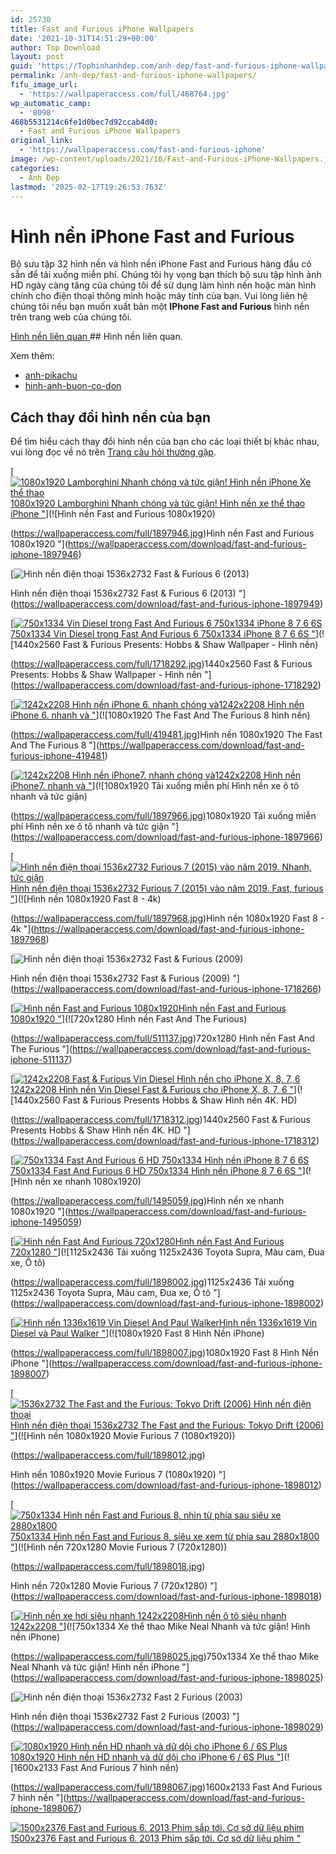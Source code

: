 ```yaml
---
id: 25730
title: Fast and Furious iPhone Wallpapers
date: '2021-10-31T14:51:29+00:00'
author: Top Download
layout: post
guid: 'https://Tophinhanhdep.com/anh-dep/fast-and-furious-iphone-wallpapers/'
permalink: /anh-dep/fast-and-furious-iphone-wallpapers/
fifu_image_url:
  - 'https://wallpaperaccess.com/full/468764.jpg'
wp_automatic_camp:
  - '8098'
468b5531214c6fe1d0bec7d92ccab4d0:
  - Fast and Furious iPhone Wallpapers
original_link:
  - 'https://wallpaperaccess.com/fast-and-furious-iphone'
image: /wp-content/uploads/2021/10/Fast-and-Furious-iPhone-Wallpapers.jpg
categories:
  - Ảnh Đẹp
lastmod: '2025-02-17T19:26:53.763Z'
---
```

# Hình nền iPhone Fast and Furious

Bộ sưu tập 32 hình nền và hình nền iPhone Fast and Furious hàng đầu có sẵn để tải xuống miễn phí. Chúng tôi hy vọng bạn thích bộ sưu tập hình ảnh HD ngày càng tăng của chúng tôi để sử dụng làm hình nền hoặc màn hình chính cho điện thoại thông minh hoặc máy tính của bạn. Vui lòng liên hệ chúng tôi nếu bạn muốn xuất bản một **IPhone Fast and Furious** hình nền trên trang web của chúng tôi.

[Hình nền liên quan ](#related) ## Hình nền liên quan.

   
 Xem thêm:

   
- [anh-pikachu](https://tophinhanhdep.com/anh-anime/anh-pikachu/)
- [hinh-anh-buon-co-don](https://tophinhanhdep.com/hinh-anh-buon/hinh-anh-buon-co-don/)

## Cách thay đổi hình nền của bạn

Để tìm hiểu cách thay đổi hình nền của bạn cho các loại thiết bị khác nhau, vui lòng đọc về nó trên [Trang câu hỏi thường gặp](https://tophinhanhdep.com/faq/).

  
[[![1080x1920 Lamborghini Nhanh chóng và tức giận!  Hình nền iPhone Xe thể thao](https://wallpaperaccess.com/full/468764.jpg)1080x1920 Lamborghini Nhanh chóng và tức giận! Hình nền xe thể thao iPhone "](https://wallpaperaccess.com/download/fast-and-furious-iphone-468764)](![Hình nền Fast and Furious 1080x1920)

(https://wallpaperaccess.com/full/1897946.jpg)Hình nền Fast and Furious 1080x1920 "](https://wallpaperaccess.com/download/fast-and-furious-iphone-1897946)

[![Hình nền điện thoại 1536x2732 Fast & Furious 6 (2013)](https://wallpaperaccess.com/full/1897949.jpg)

Hình nền điện thoại 1536x2732 Fast &amp; Furious 6 (2013) "](https://wallpaperaccess.com/download/fast-and-furious-iphone-1897949)

[[![750x1334 Vin Diesel trong Fast And Furious 6 750x1334 iPhone 8 7 6 6S](https://wallpaperaccess.com/full/1897956.jpg)750x1334 Vin Diesel trong Fast And Furious 6 750x1334 iPhone 8 7 6 6S "](https://wallpaperaccess.com/download/fast-and-furious-iphone-1897956)](![1440x2560 Fast & Furious Presents: Hobbs & Shaw Wallpaper - Hình nền)

(https://wallpaperaccess.com/full/1718292.jpg)1440x2560 Fast &amp; Furious Presents: Hobbs &amp; Shaw Wallpaper - Hình nền "](https://wallpaperaccess.com/download/fast-and-furious-iphone-1718292)

[[![1242x2208 Hình nền iPhone 6.  nhanh chóng và](https://wallpaperaccess.com/full/1897963.jpg)1242x2208 Hình nền iPhone 6. nhanh và "](https://wallpaperaccess.com/download/fast-and-furious-iphone-1897963)](![1080x1920 The Fast And The Furious 8 hình nền)

(https://wallpaperaccess.com/full/419481.jpg)Hình nền 1080x1920 The Fast And The Furious 8 "](https://wallpaperaccess.com/download/fast-and-furious-iphone-419481)

[[![1242x2208 Hình nền iPhone7.  nhanh chóng và](https://wallpaperaccess.com/full/1897965.jpg)1242x2208 Hình nền iPhone7. nhanh và "](https://wallpaperaccess.com/download/fast-and-furious-iphone-1897965)](![1080x1920 Tải xuống miễn phí Hình nền xe ô tô nhanh và tức giận)

(https://wallpaperaccess.com/full/1897966.jpg)1080x1920 Tải xuống miễn phí Hình nền xe ô tô nhanh và tức giận "](https://wallpaperaccess.com/download/fast-and-furious-iphone-1897966)

[[![Hình nền điện thoại 1536x2732 Furious 7 (2015) vào năm 2019. Nhanh, tức giận](https://wallpaperaccess.com/full/1730921.jpg)Hình nền điện thoại 1536x2732 Furious 7 (2015) vào năm 2019. Fast, furious "](https://wallpaperaccess.com/download/fast-and-furious-iphone-1730921)](![Hình nền 1080x1920 Fast 8 - 4k)

(https://wallpaperaccess.com/full/1897968.jpg)Hình nền 1080x1920 Fast 8 - 4k "](https://wallpaperaccess.com/download/fast-and-furious-iphone-1897968)

[![Hình nền điện thoại 1536x2732 Fast & Furious (2009)](https://wallpaperaccess.com/full/1718266.jpg)

Hình nền điện thoại 1536x2732 Fast &amp; Furious (2009) "](https://wallpaperaccess.com/download/fast-and-furious-iphone-1718266)

[[![Hình nền Fast and Furious 1080x1920](https://wallpaperaccess.com/full/1897971.jpg)Hình nền Fast and Furious 1080x1920 "](https://wallpaperaccess.com/download/fast-and-furious-iphone-1897971)](![720x1280 Hình nền Fast And The Furious)

(https://wallpaperaccess.com/full/511137.jpg)720x1280 Hình nền Fast And The Furious "](https://wallpaperaccess.com/download/fast-and-furious-iphone-511137)

[[![1242x2208 Fast & Furious Vin Diesel Hình nền cho iPhone X, 8, 7, 6](https://wallpaperaccess.com/full/419571.jpg)1242x2208 Hình nền Vin Diesel Fast &amp; Furious cho iPhone X, 8, 7, 6 "](https://wallpaperaccess.com/download/fast-and-furious-iphone-419571)](![1440x2560 Fast & Furious Presents Hobbs & Shaw Hình nền 4K.  HD)

(https://wallpaperaccess.com/full/1718312.jpg)1440x2560 Fast &amp; Furious Presents Hobbs &amp; Shaw Hình nền 4K. HD "](https://wallpaperaccess.com/download/fast-and-furious-iphone-1718312)

[[![750x1334 Fast And Furious 6 HD 750x1334 Hình nền iPhone 8 7 6 6S](https://wallpaperaccess.com/full/1897989.jpg)750x1334 Fast And Furious 6 HD 750x1334 Hình nền iPhone 8 7 6 6S "](https://wallpaperaccess.com/download/fast-and-furious-iphone-1897989)](![Hình nền xe nhanh 1080x1920)

(https://wallpaperaccess.com/full/1495059.jpg)Hình nền xe nhanh 1080x1920 "](https://wallpaperaccess.com/download/fast-and-furious-iphone-1495059)

[[![Hình nền Fast And Furious 720x1280](https://wallpaperaccess.com/full/198654.jpg)Hình nền Fast And Furious 720x1280 "](https://wallpaperaccess.com/download/fast-and-furious-iphone-198654)](![1125x2436 Tải xuống 1125x2436 Toyota Supra, Màu cam, Đua xe, Ô tô)

(https://wallpaperaccess.com/full/1898002.jpg)1125x2436 Tải xuống 1125x2436 Toyota Supra, Màu cam, Đua xe, Ô tô "](https://wallpaperaccess.com/download/fast-and-furious-iphone-1898002)

[[![Hình nền 1336x1619 Vin Diesel And Paul Walker](https://wallpaperaccess.com/full/1898006.jpg)Hình nền 1336x1619 Vin Diesel và Paul Walker "](https://wallpaperaccess.com/download/fast-and-furious-iphone-1898006)](![1080x1920 Fast 8 Hình Nền iPhone)

(https://wallpaperaccess.com/full/1898007.jpg)1080x1920 Fast 8 Hình Nền iPhone "](https://wallpaperaccess.com/download/fast-and-furious-iphone-1898007)

[[![1536x2732 The Fast and the Furious: Tokyo Drift (2006) Hình nền điện thoại](https://wallpaperaccess.com/full/38726.jpg)Hình nền điện thoại 1536x2732 The Fast and the Furious: Tokyo Drift (2006) "](https://wallpaperaccess.com/download/fast-and-furious-iphone-38726)](![Hình nền 1080x1920 Movie Furious 7 (1080x1920))

(https://wallpaperaccess.com/full/1898012.jpg)

Hình nền 1080x1920 Movie Furious 7 (1080x1920) "](https://wallpaperaccess.com/download/fast-and-furious-iphone-1898012)

[[![750x1334 Hình nền Fast and Furious 8, nhìn từ phía sau siêu xe 2880x1800](https://wallpaperaccess.com/full/1898015.jpg)750x1334 Hình nền Fast and Furious 8, siêu xe xem từ phía sau 2880x1800 "](https://wallpaperaccess.com/download/fast-and-furious-iphone-1898015)](![Hình nền 720x1280 Movie Furious 7 (720x1280))

(https://wallpaperaccess.com/full/1898018.jpg)

Hình nền 720x1280 Movie Furious 7 (720x1280) "](https://wallpaperaccess.com/download/fast-and-furious-iphone-1898018)

[[![Hình nền xe hơi siêu nhanh 1242x2208](https://wallpaperaccess.com/full/1898019.jpg)Hình nền ô tô siêu nhanh 1242x2208 "](https://wallpaperaccess.com/download/fast-and-furious-iphone-1898019)](![750x1334 Xe thể thao Mike Neal Nhanh và tức giận!  Hình nền iPhone)

(https://wallpaperaccess.com/full/1898025.jpg)750x1334 Xe thể thao Mike Neal Nhanh và tức giận! Hình nền iPhone "](https://wallpaperaccess.com/download/fast-and-furious-iphone-1898025)

[![Hình nền điện thoại 1536x2732 Fast 2 Furious (2003)](https://wallpaperaccess.com/full/1898029.jpg)

Hình nền điện thoại 1536x2732 Fast 2 Furious (2003) "](https://wallpaperaccess.com/download/fast-and-furious-iphone-1898029)

[[![1080x1920 Hình nền HD nhanh và dữ dội cho iPhone 6 / 6S Plus](https://wallpaperaccess.com/full/1898033.jpg)1080x1920 Hình nền HD nhanh và dữ dội cho iPhone 6 / 6S Plus "](https://wallpaperaccess.com/download/fast-and-furious-iphone-1898033)](![1600x2133 Fast And Furious 7 hình nền)

(https://wallpaperaccess.com/full/1898067.jpg)1600x2133 Fast And Furious 7 hình nền "](https://wallpaperaccess.com/download/fast-and-furious-iphone-1898067)

[![1500x2376 Fast and Furious 6. 2013 Phim sắp tới.  Cơ sở dữ liệu phim](https://wallpaperaccess.com/full/1898082.jpg)1500x2376 Fast and Furious 6. 2013 Phim sắp tới. Cơ sở dữ liệu phim "](https://wallpaperaccess.com/download/fast-and-furious-iphone-1898082)

